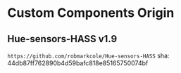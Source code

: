 # Custom Components Origin

## Hue-sensors-HASS v1.9

`https://github.com/robmarkcole/Hue-sensors-HASS`
sha: 44db87ff762890b4d59bafc818e85165750074bf
